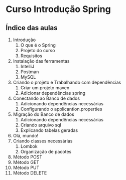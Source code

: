 # Curso Introdução Spring

## Índice das aulas
<ol>
  <li>Introdução
  <ol>
    <li>O que é o Spring</li>
    <li>Projeto do curso</li>
    <li>Requisitos</li>
  </ol>
</li>
<li>
  Instalação das ferramentas
  <ol>
  <li>IntelliJ</li>
  <li>Postman</li>
  <li>MySQL</li>
  </ol>
 </li>
<li>Criando o projeto e Trabalhando com dependências
  <ol>
  <li>Criar um projeto maven</li>
  <li>Adicionar dependências spring</li>
  </ol>
</li>
<li>Conectando ao Banco de dados
  <ol>
  <li>Adicionando dependências necessárias</li>
  <li>Configurando o applicantion.properties</li>
  </ol>
</li>
<li>Migração do Banco de dados
  <ol>
  <li>Adicionando dependências necessárias</li>
  <li>Criando arquivo sql</li>
  <li>Explicando tabelas geradas</li>
  </ol>
</li>
<li>Olá, mundo!</li>
<li>Criando classes necessárias
  <ol>
  <li>Lombok</li>
  <li>Organização de pacotes</li>
  </ol>
</li>
<li>Método POST</li>
<li>Método GET</li>
<li>Método PUT</li>
<li>Método DELETE</li>
</ol>
